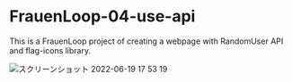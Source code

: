 # FrauenLoop-04-use-api

This is a FrauenLoop project of creating a webpage with RandomUser API and flag-icons library.

![スクリーンショット 2022-06-19 17 53 19](https://user-images.githubusercontent.com/92433326/174489651-6cc8a90f-ac57-46c8-9314-78de763bc16d.jpg)
